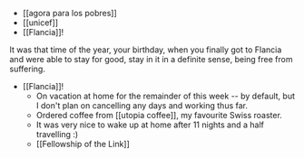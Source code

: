 - [[agora para los pobres]]
- [[unicef]]
- [[Flancia]]!

It was that time of the year, your birthday, when you finally got to Flancia and were able to stay for good, stay in it in a definite sense, being free from suffering.

- [[Flancia]]!
  - On vacation at home for the remainder of this week -- by default, but I don't plan on cancelling any days and working thus far.
  - Ordered coffee from [[utopia coffee]], my favourite Swiss roaster.
  - It was very nice to wake up at home after 11 nights and a half travelling :)
  - [[Fellowship of the Link]]
